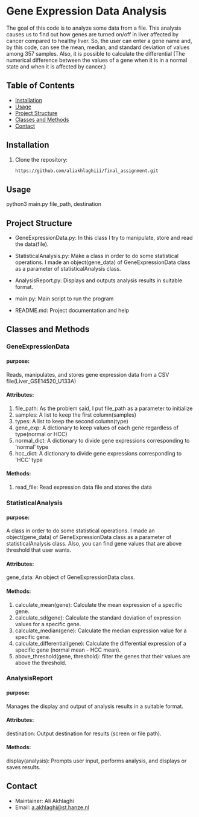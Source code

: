 # Gene Expression Data Analysis

The goal of this code is to analyze some data from a file. This analysis causes us to find out how genes are
turned on/off in liver affected by cancer compared to healthy liver. So, the user can enter a gene name and,
by this code, can see the mean, median, and standard deviation of values among 357 samples. Also, it is possible to
calculate the differential (The numerical difference between the values of a gene when it is in a normal state and
when it is affected by cancer.)
## Table of Contents

- [Installation](#installation)
- [Usage](#usage)
- [Project Structure](#project-structure)
- [Classes and Methods](#classes-and-methods)
- [Contact](#contact)
## Installation

1. Clone the repository:
   ```bash
   https://github.com/aliakhlaghiii/final_assignment.git
## Usage
python3 main.py file_path, destination
## Project Structure

- GeneExpressionData.py:
In this class I try to manipulate, store and read the data(file).

- StatisticalAnalysis.py:
Make a class in order to do some statistical operations. I made an object(gene_data) of GeneExpressionData class as
a parameter of statisticalAnalysis class.
- AnalysisReport.py:
Displays and outputs analysis results in suitable format.
- main.py:
Main script to run the program
- README.md:
Project documentation and help
## Classes and Methods
### GeneExpressionData 
#### purpose:
Reads, manipulates, and stores gene expression data from a CSV file(Liver_GSE14520_U133A)
#### Attributes:
1. file_path: As the problem said, I put file_path as a parameter to initialize
2. samples: A list to keep the first column(samples)
3. types: A list to keep the second column(type)
4. gene_exp: A dictionary to keep values of each gene regardless of type(normal or HCC)
5. normal_dict: A dictionary to divide gene expressions corresponding to 'normal' type
6. hcc_dict: A dictionary to divide gene expressions corresponding to 'HCC' type
#### Methods:
1. read_file: Read expression data file and stores the data

### StatisticalAnalysis 
#### purpose:
A class in order to do some statistical operations. I made an object(gene_data) of GeneExpressionData class as
a parameter of statisticalAnalysis class. Also, you can find gene values that are above threshold that user wants.
#### Attributes:
gene_data: An object of GeneExpressionData class.
#### Methods:
1. calculate_mean(gene): Calculate the mean expression of a specific gene.
2. calculate_sd(gene): Calculate the standard deviation of expression values for a specific gene.
3. calculate_median(gene): Calculate the median expression value for a specific gene.
4. calculate_differential(gene): Calculate the differential expression of a specific gene (normal mean - HCC mean).
5. above_threshold(gene, threshold): filter the genes that their values are above the threshold.
### AnalysisReport
#### purpose:
Manages the display and output of analysis results in a suitable format.

#### Attributes:
destination: Output destination for results (screen or file path).
#### Methods:
display(analysis): Prompts user input, performs analysis, and displays or saves results.

## Contact
- Maintainer: Ali Akhlaghi
- Email: a.akhlaghi@st.hanze.nl
